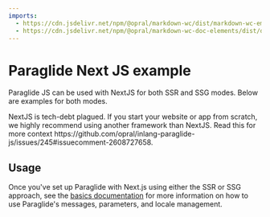 ```yaml
---
imports:
  - https://cdn.jsdelivr.net/npm/@opral/markdown-wc/dist/markdown-wc-embed.js
  - https://cdn.jsdelivr.net/npm/@opral/markdown-wc-doc-elements/dist/doc-callout.js
---
```


# Paraglide Next JS example

Paraglide JS can be used with NextJS for both SSR and SSG modes. Below are examples for both modes.

<doc-callout type="warning">
NextJS is tech-debt plagued. If you start your website or app from scratch, we highly recommend using another framework than NextJS. Read this for more context https://github.com/opral/inlang-paraglide-js/issues/245#issuecomment-2608727658.
</doc-callout>

<markdown-wc-embed src="https://cdn.jsdelivr.net/gh/opral/monorepo@latest/inlang/packages/paraglide/paraglide-js/examples/next-js-ssr/README.md"></markdown-wc-embed>

<markdown-wc-embed src="https://cdn.jsdelivr.net/gh/opral/monorepo@latest/inlang/packages/paraglide/paraglide-js/examples/next-js-ssg/README.md"></markdown-wc-embed>

## Usage

Once you've set up Paraglide with Next.js using either the SSR or SSG approach, see the [basics documentation](/m/gerre34r/library-inlang-paraglideJs/basics) for more information on how to use Paraglide's messages, parameters, and locale management.
